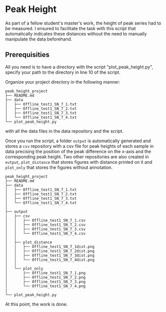 # Peak Height

As part of a fellow student's master's work, the height of peak series had to be measured. I ensured to facilitate the task with this script that automatically indicates these distances without the need to manually manipulate the data beforehand.

## Prerequisities
All you need is to have a directory with the script "plot_peak_height.py", specify your path to the directory in line 10 of the script.

Organize your project directory in the following manner:

```
peak_height_project
├── README.md
├── data
│   ├── Offline_test1_SN_7_1.txt
│   ├── Offline_test1_SN_7_2.txt
│   ├── Offline_test1_SN_7_3.txt
│   └── Offline_test1_SN_7_4.txt
└── plot_peak_height.py
```

with all the data files in the data repository and the script.

Once you run the script, a folder ```output``` is automatically generated and stores a ```csv``` repository with a csv file for peak heights of each sample in data precising the position of the peak difference on the x-axis and the corresponding peak height. Two other repositories are also created in ```output```, ```plot_distance``` that stores figures with distance printed on it and ```plot_only``` that stores the figures without annotation.

```
peak_height_project
├── README.md
├── data
│   ├── Offline_test1_SN_7_1.txt
│   ├── Offline_test1_SN_7_2.txt
│   ├── Offline_test1_SN_7_3.txt
│   └── Offline_test1_SN_7_4.txt
│
├── output
│   ├── csv
│   │   ├── Offline_test1_SN_7_1.csv
│   │   ├── Offline_test1_SN_7_2.csv
│   │   ├── Offline_test1_SN_7_3.csv
│   │   └── Offline_test1_SN_7_4.csv
│   │
│   ├── plot_distance
│   │   ├── Offline_test1_SN_7_1dist.png
│   │   ├── Offline_test1_SN_7_2dist.png
│   │   ├── Offline_test1_SN_7_3dist.png
│   │   └── Offline_test1_SN_7_4dist.png
│   │
│   └── plot_only
│       ├── Offline_test1_SN_7_1.png
│       ├── Offline_test1_SN_7_2.png
│       ├── Offline_test1_SN_7_3.png
│       └── Offline_test1_SN_7_4.png
│
└── plot_peak_height.py
```

At this point, the work is done.
